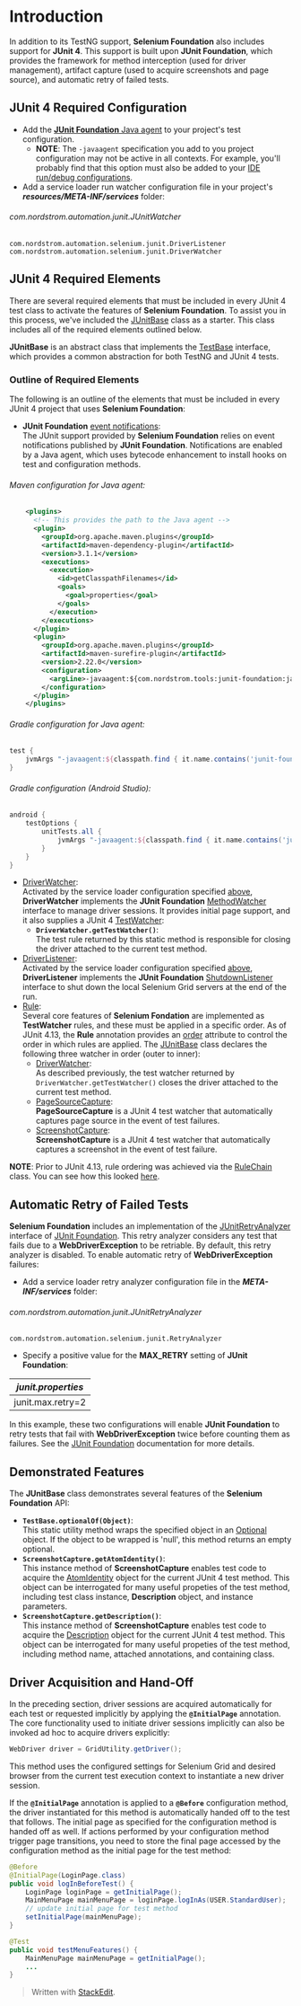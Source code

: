 # Introduction

In addition to its TestNG support, **Selenium Foundation** also includes support for **JUnit 4**. This support is built upon **JUnit Foundation**, which provides the framework for method interception (used for driver management), artifact capture (used to acquire screenshots and page source), and automatic retry of failed tests.

## JUnit 4 Required Configuration

* Add the [**JUnit Foundation** Java agent](https://github.com/sbabcoc/JUnit-Foundation#how-to-enable-notifications) to your project's test configuration.
  * **NOTE**: The `-javaagent` specification you add to you project configuration may not be active in all contexts. For example, you'll probably find that this option must also be added to your [IDE run/debug configurations](https://github.com/sbabcoc/JUnit-Foundation#ide-configuration-for-junit-foundation).
* Add a service loader run watcher configuration file in your project's **_resources/META-INF/services_** folder:

###### com.nordstrom.automation.junit.JUnitWatcher
```
com.nordstrom.automation.selenium.junit.DriverListener
com.nordstrom.automation.selenium.junit.DriverWatcher
```

## JUnit 4 Required Elements

There are several required elements that must be included in every JUnit 4 test class to activate the features of **Selenium Foundation**. To assist you in this process, we've included the [JUnitBase](https://github.com/sbabcoc/Selenium-Foundation/tree/master/src/main/java/com/nordstrom/automation/selenium/junit/JUnitBase.java) class as a starter. This class includes all of the required elements outlined below.

**JUnitBase** is an abstract class that implements the [TestBase](https://github.com/sbabcoc/Selenium-Foundation/tree/master/src/main/java/com/nordstrom/automation/selenium/core/TestBase.java) interface, which provides a common abstraction for both TestNG and JUnit 4 tests.

### Outline of Required Elements

The following is an outline of the elements that must be included in every JUnit 4 project that uses **Selenium Foundation**:

* **JUnit Foundation** [event notifications](https://github.com/sbabcoc/JUnit-Foundation#how-to-enable-notifications):  
The JUnit support provided by **Selenium Foundation** relies on event notifications published by **JUnit Foundation**. Notifications are enabled by a Java agent, which uses bytecode enhancement to install hooks on test and configuration methods.
###### Maven configuration for Java agent:
```xml
    <plugins>
      <!-- This provides the path to the Java agent -->
      <plugin>
        <groupId>org.apache.maven.plugins</groupId>
        <artifactId>maven-dependency-plugin</artifactId>
        <version>3.1.1</version>
        <executions>
          <execution>
            <id>getClasspathFilenames</id>
            <goals>
              <goal>properties</goal>
            </goals>
          </execution>
        </executions>
      </plugin>
      <plugin>
        <groupId>org.apache.maven.plugins</groupId>
        <artifactId>maven-surefire-plugin</artifactId>
        <version>2.22.0</version>
        <configuration>
          <argLine>-javaagent:${com.nordstrom.tools:junit-foundation:jar}</argLine>
        </configuration>
      </plugin>
    </plugins>
```  
###### Gradle configuration for Java agent:  
```gradle
test {
    jvmArgs "-javaagent:${classpath.find { it.name.contains('junit-foundation') }.absolutePath}"
}
```
###### Gradle configuration (Android Studio):  
```gradle
android {
    testOptions {
        unitTests.all {
            jvmArgs "-javaagent:${classpath.find { it.name.contains('junit-foundation') }.absolutePath}"
        }
    }
}
```

* [DriverWatcher](https://github.com/sbabcoc/Selenium-Foundation/tree/master/src/main/java/com/nordstrom/automation/selenium/junit/DriverWatcher.java):  
Activated by the service loader configuration specified [above](#junit-4-required-configuration), **DriverWatcher** implements the **JUnit Foundation**  [MethodWatcher](https://github.com/sbabcoc/JUnit-Foundation/blob/master/src/main/java/com/nordstrom/automation/junit/MethodWatcher.java) interface to manage driver sessions. It provides initial page support, and it also supplies a JUnit 4 [TestWatcher](https://junit.org/junit4/javadoc/4.12/org/junit/rules/TestWatcher.html):
  * **`DriverWatcher.getTestWatcher()`**:  
  The test rule returned by this static method is responsible for closing the driver attached to the current test method.
* [DriverListener](https://github.com/sbabcoc/Selenium-Foundation/tree/master/src/main/java/com/nordstrom/automation/selenium/junit/DriverListener.java):  
Activated by the service loader configuration specified [above](#junit-4-required-configuration), **DriverListener** implements the **JUnit Foundation** [ShutdownListener](https://github.com/sbabcoc/JUnit-Foundation/blob/master/src/main/java/com/nordstrom/automation/junit/ShutdownListener.java) interface to shut down the local Selenium Grid servers at the end of the run.
* [Rule](https://junit.org/junit4/javadoc/latest/org/junit/Rule.html):  
Several core features of **Selenium Fondation** are implemented as **TestWatcher** rules, and these must be applied in a specific order. As of JUnit 4.13, the **Rule** annotation provides an [order](https://junit.org/junit4/javadoc/latest/org/junit/Rule.html#order()) attribute to control the order in which rules are applied. The [JUnitBase](https://github.com/sbabcoc/Selenium-Foundation/tree/master/src/main/java/com/nordstrom/automation/selenium/junit/JUnitBase.java) class declares the following three watcher in order (outer to inner):  
  * [DriverWatcher](https://github.com/sbabcoc/Selenium-Foundation/tree/master/src/main/java/com/nordstrom/automation/selenium/junit/DriverWatcher.java):  
  As described previously, the test watcher returned by `DriverWatcher.getTestWatcher()` closes the driver attached to the current test method.
  * [PageSourceCapture](https://github.com/sbabcoc/Selenium-Foundation/tree/master/src/main/java/com/nordstrom/automation/selenium/junit/PageSourceCapture.java):  
  **PageSourceCapture** is a JUnit 4 test watcher that automatically captures page source in the event of test failures.
  * [ScreenshotCapture](https://github.com/sbabcoc/Selenium-Foundation/tree/master/src/main/java/com/nordstrom/automation/selenium/junit/ScreenshotCapture.java):  
  **ScreenshotCapture** is a JUnit 4 test watcher that automatically captures a screenshot in the event of test failure.  
  
**NOTE**: Prior to JUnit 4.13, rule ordering was achieved via the [RuleChain](http://junit.org/junit4/javadoc/latest/org/junit/rules/RuleChain.html) class. You can see how this looked [here](https://github.com/sbabcoc/Selenium-Foundation/blob/af0cc0c23d4d8b4886dd06747541d5c398b37e32/src/main/java/com/nordstrom/automation/selenium/junit/JUnitBase.java#L31).  

## Automatic Retry of Failed Tests

**Selenium Foundation** includes an implementation of the [JUnitRetryAnalyzer](https://github.com/sbabcoc/JUnit-Foundation/blob/master/src/main/java/com/nordstrom/automation/junit/JUnitRetryAnalyzer.java) interface of [JUnit Foundation](https://github.com/sbabcoc/JUnit-Foundation). This retry analyzer considers any test that fails due to a **WebDriverException** to be retriable. By default, this retry analyzer is disabled. To enable automatic retry of **WebDriverException** failures:

* Add a service loader retry analyzer configuration file in the **_META-INF/services_** folder:

###### com.nordstrom.automation.junit.JUnitRetryAnalyzer
```
com.nordstrom.automation.selenium.junit.RetryAnalyzer
```

* Specify a positive value for the **MAX_RETRY** setting of **JUnit Foundation**:

| _junit.properties_ |
| --- |
| junit.max.retry=2 |

In this example, these two configurations will enable **JUnit Foundation** to retry tests that fail with **WebDriverException** twice before counting them as failures. See the [JUnit Foundation](https://github.com/sbabcoc/JUnit-Foundation#automatic-retry-of-failed-tests) documentation for more details.

## Demonstrated Features

The **JUnitBase** class demonstrates several features of the **Selenium Foundation** API:

* **`TestBase.optionalOf(Object)`**:  
This static utility method wraps the specified object in an [Optional](https://google.github.io/guava/releases/19.0/api/docs/com/google/common/base/Optional.html) object. If the object to be wrapped is 'null', this method returns an empty optional.
* **`ScreenshotCapture.getAtomIdentity()`**:  
This instance method of **ScreenshotCapture** enables test code to acquire the [AtomIdentity](https://github.com/sbabcoc/JUnit-Foundation/blob/master/src/main/java/com/nordstrom/automation/junit/AtomIdentity.java) object for the current JUnit 4 test method. This object can be interrogated for many useful propeties of the test method, including test class instance, **Description** object, and instance parameters.
* **`ScreenshotCapture.getDescription()`**:  
This instance method of **ScreenshotCapture** enables test code to acquire the [Description](http://junit.org/junit4/javadoc/latest/org/junit/runner/Description.html) object for the current JUnit 4 test method. This object can be interrogated for many useful propeties of the test method, including method name, attached annotations, and containing class.

## Driver Acquisition and Hand-Off

In the preceding section, driver sessions are acquired automatically for each test or requested implicitly by applying the **`@InitialPage`** annotation. The core functionality used to initiate driver sessions implicitly can also be invoked ad hoc to acquire drivers explicitly:

```java
WebDriver driver = GridUtility.getDriver();
```

This method uses the configured settings for Selenium Grid and desired browser from the current test execution context to instantiate a new driver session.

If the **`@InitialPage`** annotation is applied to a **`@Before`** configuration method, the driver instantiated for this method is automatically handed off to the test that follows. The initial page as specified for the configuration method is handed off as well. If actions performed by your configuration method trigger page transitions, you need to store the final page accessed by the configuration method as the initial page for the test method:

```java
@Before
@InitialPage(LoginPage.class)
public void logInBeforeTest() {
    LoginPage loginPage = getInitialPage();
    MainMenuPage mainMenuPage = loginPage.logInAs(USER.StandardUser);
    // update initial page for test method
    setInitialPage(mainMenuPage);
}

@Test
public void testMenuFeatures() {
    MainMenuPage mainMenuPage = getInitialPage();
    ...
}

```

> Written with [StackEdit](https://stackedit.io/).
